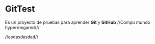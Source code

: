 # GitTest
Es un proyecto de pruebas para aprender **Git** y **GitHub**
//Compu mundo hypermegared///




//asdasdasdad//

